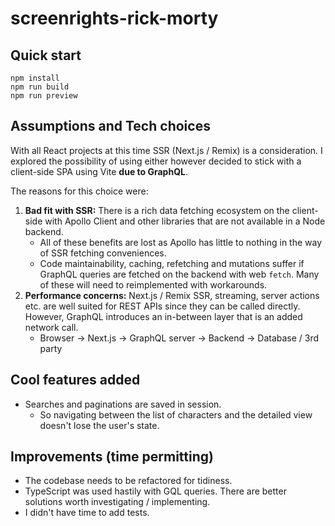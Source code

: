 # screenrights-rick-morty

## Quick start

```
npm install
npm run build
npm run preview
```

## Assumptions and Tech choices

With all React projects at this time SSR (Next.js / Remix) is a consideration. I explored the possibility of using either however decided to stick with a client-side SPA using Vite **due to GraphQL**.

The reasons for this choice were:

1. **Bad fit with SSR:** There is a rich data fetching ecosystem on the client-side with Apollo Client and other libraries that are not available in a Node backend.
   - All of these benefits are lost as Apollo has little to nothing in the way of SSR fetching conveniences.
   - Code maintainability, caching, refetching and mutations suffer if GraphQL queries are fetched on the backend with web `fetch`. Many of these will need to reimplemented with workarounds.
1. **Performance concerns:** Next.js / Remix SSR, streaming, server actions etc. are well suited for REST APIs since they can be called directly. However, GraphQL introduces an in-between layer that is an added network call.
   - Browser -> Next.js -> GraphQL server -> Backend -> Database / 3rd party

## Cool features added

- Searches and paginations are saved in session.
  - So navigating between the list of characters and the detailed view doesn't lose the user's state.

## Improvements (time permitting)

- The codebase needs to be refactored for tidiness.
- TypeScript was used hastily with GQL queries. There are better solutions worth investigating / implementing.
- I didn't have time to add tests.

